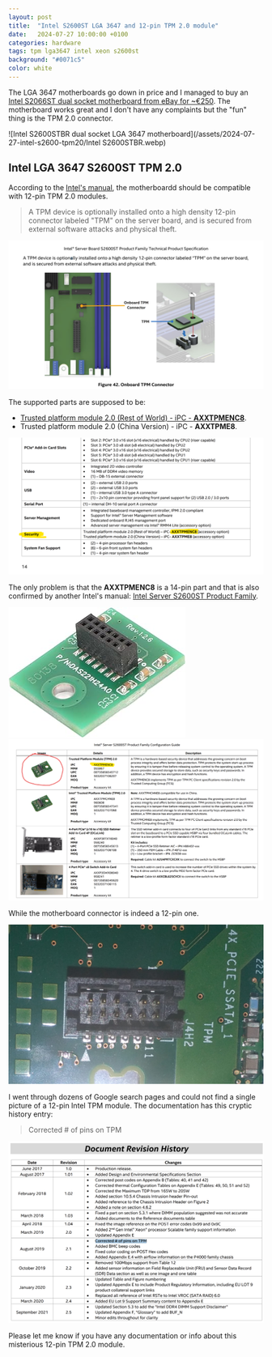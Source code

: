 ```yaml
---
layout: post
title:  "Intel S2600ST LGA 3647 and 12-pin TPM 2.0 module"
date:   2024-07-27 10:00:00 +0100
categories: hardware
tags: tpm lga3647 intel xeon s2600st
background: "#0071c5"
color: white
---
```


The LGA 3647 motherboards go down in price and I managed to buy an [Intel S2066ST dual socket motherboard from eBay for ~€250](https://ebay.us/2SZIaW). The motherboard works great and I don't have any complaints but the "fun" thing is the TPM 2.0 connector.

![Intel S2600STBR dual socket LGA 3647 motherboard](/assets/2024-07-27-intel-s2600-tpm20/Intel S2600STBR.webp)

## Intel LGA 3647 S2600ST TPM 2.0

According to the [Intel's manual](/2024-07-27-intel-s2600-tpm20/Intel_S2600ST_TPS.pdf), the motherboardd should be compatible with 12-pin TPM 2.0 modules.

>A TPM device is optionally installed onto a high density 12-pin connector labeled "TPM" on the server board, and is secured from external software attacks and physical theft.

![Intel S2600ST TPM 2.0 installation](/assets/2024-07-27-intel-s2600-tpm20/intel-s2600-tpm2.0-00.png)

The supported parts are supposed to be:

- [Trusted platform module 2.0 (Rest of World) - iPC - **AXXTPMENC8**](https://ebay.us/yepVgf).
- Trusted platform module 2.0 (China Version) - iPC - **AXXTPME8**.

![Intel S2600ST TPM 2.0 specs](/assets/2024-07-27-intel-s2600-tpm20/intel-s2600-tpm2.0-02.png)

The only problem is that the **AXXTPMENC8** is a 14-pin part and that is also confirmed by another Intel's manual: [Intel Server S2600ST Product Family](https://www.intel.com/content/dam/support/us/en/documents/server-products/server-boards/S2600ST_P4000ConfigGuide.pdf).

![Intel AXXTPMENC8 TPM 2.0 module](/assets/2024-07-27-intel-s2600-tpm20/intel-s2600-tpm2.0-01.jpg)
![Intel AXXTPMENC8 TPM 2.0 module](/assets/2024-07-27-intel-s2600-tpm20/intel-s2600-tpm2.0-03.png)

While the motherboard connector is indeed a 12-pin one.

![Intel S2600ST TPM 2.0 connector](/assets/2024-07-27-intel-s2600-tpm20/intel-s2600-tpm2.0-04.png)

I went through dozens of Google search pages and could not find a single picture of a 12-pin Intel TPM module. The documentation has this cryptic history entry:

>Corrected # of pins on TPM

![Intel S2600ST TPM 2.0 revision history](/assets/2024-07-27-intel-s2600-tpm20/intel-s2600-tpm2.0-05.png)

Please let me know if you have any documentation or info about this misterious 12-pin TPM 2.0 module.